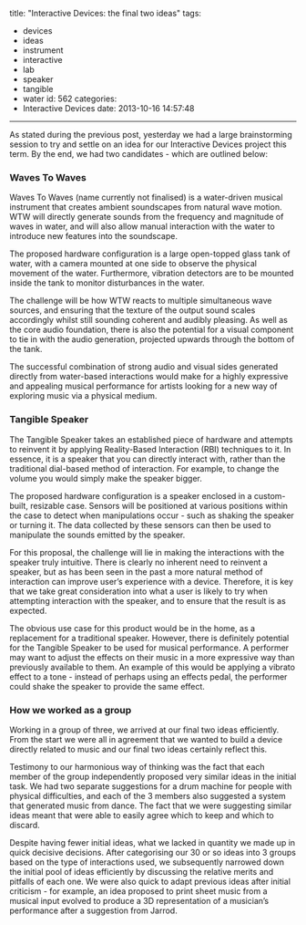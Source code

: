 title: "Interactive Devices: the final two ideas"
tags:
  - devices
  - ideas
  - instrument
  - interactive
  - lab
  - speaker
  - tangible
  - water
id: 562
categories:
  - Interactive Devices
date: 2013-10-16 14:57:48
---

As stated during the previous post, yesterday we had a large brainstorming session to try and settle on an idea for our Interactive Devices project this term. By the end, we had two candidates - which are outlined below:

### Waves To Waves

Waves To Waves (name currently not finalised) is a water-driven musical instrument that creates ambient soundscapes from natural wave motion. WTW will directly generate sounds from the frequency and magnitude of waves in water, and will also allow manual interaction with the water to introduce new features into the soundscape.

<!-- more -->

The proposed hardware configuration is a large open-topped glass tank of water, with a camera mounted at one side to observe the physical movement of the water. Furthermore, vibration detectors are to be mounted inside the tank to monitor disturbances in the water.

The challenge will be how WTW reacts to multiple simultaneous wave sources, and ensuring that the texture of the output sound scales accordingly whilst still sounding coherent and audibly pleasing. As well as the core audio foundation, there is also the potential for a visual component to tie in with the audio generation, projected upwards through the bottom of the tank.

The successful combination of strong audio and visual sides generated directly from water-based interactions would make for a highly expressive and appealing musical performance for artists looking for a new way of exploring music via a physical medium.

### Tangible Speaker

The Tangible Speaker takes an established piece of hardware and attempts to reinvent it by applying Reality-Based Interaction (RBI) techniques to it. In essence, it is a speaker that you can directly interact with, rather than the traditional dial-based method of interaction. For example, to change the volume you would simply make the speaker bigger.

The proposed hardware configuration is a speaker enclosed in a custom-built, resizable case. Sensors will be positioned at various positions within the case to detect when manipulations occur - such as shaking the speaker or turning it. The data collected by these sensors can then be used to manipulate the sounds emitted by the speaker.

For this proposal, the challenge will lie in making the interactions with the speaker truly intuitive. There is clearly no inherent need to reinvent a speaker, but as has been seen in the past a more natural method of interaction can improve user’s experience with a device. Therefore, it is key that we take great consideration into what a user is likely to try when attempting interaction with the speaker, and to ensure that the result is as expected.

The obvious use case for this product would be in the home, as a replacement for a traditional speaker. However, there is definitely potential for the Tangible Speaker to be used for musical performance. A performer may want to adjust the effects on their music in a more expressive way than previously available to them. An example of this would be applying a vibrato effect to a tone - instead of perhaps using an effects pedal, the performer could shake the speaker to provide the same effect.

### How we worked as a group

Working in a group of three, we arrived at our final two ideas efficiently. From the start we were all in agreement that we wanted to build a device directly related to music and our final two ideas certainly reflect this.

Testimony to our harmonious way of thinking was the fact that each member of the group independently proposed very similar ideas in the initial task. We had two separate suggestions for a drum machine for people with physical difficulties, and each of the 3 members also suggested a system that generated music from dance. The fact that we were suggesting similar ideas meant that were able to easily agree which to keep and which to discard.

Despite having fewer initial ideas, what we lacked in quantity we made up in quick decisive decisions. After categorising our 30 or so ideas into 3 groups based on the type of interactions used, we subsequently narrowed down the initial pool of ideas efficiently by discussing the relative merits and pitfalls of each one. We were also quick to adapt previous ideas after initial criticism - for example, an idea proposed to print sheet music from a musical input evolved to produce a 3D representation of a musician’s performance after a suggestion from Jarrod.